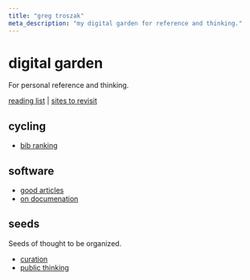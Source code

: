 ```yaml
---
title: "greg troszak"
meta_description: "my digital garden for reference and thinking."
---
```


# digital garden

For personal reference and thinking.

[reading list](/content/reading-list.md) |
[sites to revisit](/content/seeds/sites-to-revisit.md)

## cycling

- [bib ranking](/content/cycling/bib-ranking.md)


## software

- [good articles](/content/software/articles.md)
- [on documenation](/content/software/on-documentation.md)

## seeds

Seeds of thought to be organized. 

- [curation](/content/seeds/curation.md)
- [public thinking](/content/seeds/public-thinking.md)
